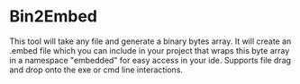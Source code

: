 # Bin2Embed
This tool will take any file and generate a binary bytes array.
It will create an .embed file which you can include in your project that wraps this byte array in a namespace "embedded" for easy access in your ide.
Supports file drag and drop onto the exe or cmd line interactions.
